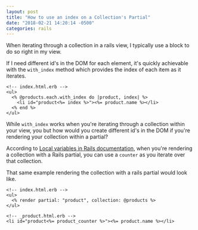 ```yaml
---
layout: post
title: "How to use an index on a Collection's Partial"
date: "2018-02-21 14:20:14 -0500"
categories: rails
---
```


When iterating through a collection in a rails view, I typically use a block to do so right in my view. 

If I need different id's in the DOM for each element, it's quickly achievable with the `with_index` method which provides the index of each item as it iterates.

```erb
<!-- index.html.erb -->
<ul>
  <% @products.each.with_index do |product, index| %>
    <li id="product<%= index %>"><%= product.name %></li>
  <% end %>
</ul>
```

While `with_index` works when you're iterating through a collection within your view, you but how would you create different id's in the DOM if you're rendering your collection within a partial?

According to [Local variables in Rails documentation](http://guides.rubyonrails.org/layouts_and_rendering.html#local-variables), when you're rendering a collection with a Rails partial, you can use a `counter` as you iterate over that collection.

That same example rendering the collection with a rails partial would look like.

```erb
<!-- index.html.erb -->
<ul>
  <% render partial: "product", collection: @products %>
</ul>

<!-- _product.html.erb -->
<li id="product<%= product_counter %>"><%= product.name %></li>
```

